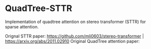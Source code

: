 # QuadTree-STTR
Implementation of quadtree attention on stereo transformer (STTR) for sparse attention.

Orignal STTR paper: https://github.com/mli0603/stereo-transformer | https://arxiv.org/abs/2011.02910
Original QuadTree attention paper: 
